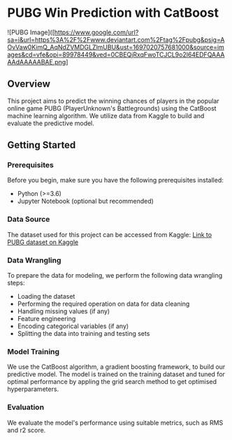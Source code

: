 # PUBG Win Prediction with CatBoost

![PUBG Image]([https://www.google.com/url?sa=i&url=https%3A%2F%2Fwww.deviantart.com%2Ftag%2Fpubg&psig=AOvVaw0KimQ_AqNdZVMDGLZlmUBU&ust=1697020757681000&source=images&cd=vfe&opi=89978449&ved=0CBEQjRxqFwoTCJCL9o2l64EDFQAAAAAdAAAAABAE.png]

## Overview

This project aims to predict the winning chances of players in the popular online game PUBG (PlayerUnknown's Battlegrounds) using the CatBoost machine learning algorithm. We utilize data from Kaggle to build and evaluate the predictive model.

## Getting Started

### Prerequisites

Before you begin, make sure you have the following prerequisites installed:

- Python (>=3.6)
- Jupyter Notebook (optional but recommended)

### Data Source

The dataset used for this project can be accessed from Kaggle:
[Link to PUBG dataset on Kaggle](https://www.kaggle.com/datasets/ashishjangra27/pubg-games-dataset)

### Data Wrangling

To prepare the data for modeling, we perform the following data wrangling steps:

- Loading the dataset
- Performing the required operation on data for data cleaning
- Handling missing values (if any)
- Feature engineering
- Encoding categorical variables (if any)
- Splitting the data into training and testing sets

### Model Training

We use the CatBoost algorithm, a gradient boosting framework, to build our predictive model. The model is trained on the training dataset and tuned for optimal performance by appling the grid search method to get optimised hyperparameters.

### Evaluation

We evaluate the model's performance using suitable metrics, such as RMS and r2 score.


